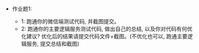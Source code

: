 
- 作业题1: 

  - 1: 跑通你的微信端测试代码, 并截图提交。
  - 2: 跑通你的主要逻辑服务测试代码, 做出自己的总结, 以及你对代码有何优化建议? 优化后的结果请提交代码文件+截图。(不优化也可以, 跑通主要逻辑服务, 提交总结和截图)
